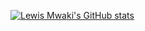 [![Lewis Mwaki's GitHub stats](https://github-readme-stats.vercel.app/api?username=lewismwaki)](https://github.com/lewismwaki/github-readme-stats)
